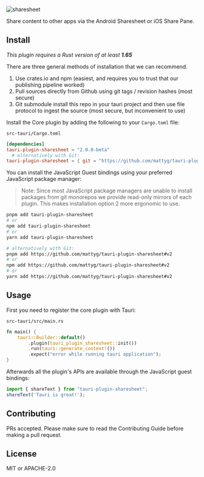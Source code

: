 ![sharesheet](https://github.com/tauri-apps/plugins-workspace/raw/v2/plugins/sharesheet/banner.png)

Share content to other apps via the Android Sharesheet or iOS Share Pane.

## Install

_This plugin requires a Rust version of at least **1.65**_

There are three general methods of installation that we can recommend.

1. Use crates.io and npm (easiest, and requires you to trust that our publishing pipeline worked)
2. Pull sources directly from Github using git tags / revision hashes (most secure)
3. Git submodule install this repo in your tauri project and then use file protocol to ingest the source (most secure, but inconvenient to use)

Install the Core plugin by adding the following to your `Cargo.toml` file:

`src-tauri/Cargo.toml`

```toml
[dependencies]
tauri-plugin-sharesheet = "2.0.0-beta"
  # alternatively with Git:
tauri-plugin-sharesheet = { git = "https://github.com/mattyg/tauri-plugin-sharesheet" }
```

You can install the JavaScript Guest bindings using your preferred JavaScript package manager:

> Note: Since most JavaScript package managers are unable to install packages from git monorepos we provide read-only mirrors of each plugin. This makes installation option 2 more ergonomic to use.

<!-- Add the branch for installations using git! -->

```sh
pnpm add tauri-plugin-sharesheet
# or
npm add tauri-plugin-sharesheet
# or
yarn add tauri-plugin-sharesheet

# alternatively with Git:
pnpm add https://github.com/mattyg/tauri-plugin-sharesheet#v2
# or
npm add https://github.com/mattyg/tauri-plugin-sharesheet#v2
# or
yarn add https://github.com/mattyg/tauri-plugin-sharesheet#v2
```

## Usage

First you need to register the core plugin with Tauri:

`src-tauri/src/main.rs`

```rust
fn main() {
    tauri::Builder::default()
        .plugin(tauri_plugin_sharesheet::init())
        .run(tauri::generate_context!())
        .expect("error while running tauri application");
}
```

Afterwards all the plugin's APIs are available through the JavaScript guest bindings:

```javascript
import { shareText } from "tauri-plugin-sharesheet";
shareText('Tauri is great!');
```

## Contributing

PRs accepted. Please make sure to read the Contributing Guide before making a pull request.

## License

MIT or APACHE-2.0